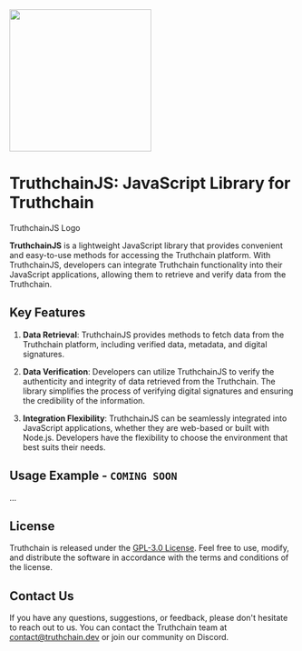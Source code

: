 <img width="250px" src="https://github.com/Collabwriting/Truthchain/assets/9627557/a70ccb1e-4fc1-4c12-a285-29d26585c4bd"/>

# TruthchainJS: JavaScript Library for Truthchain
TruthchainJS Logo

**TruthchainJS** is a lightweight JavaScript library that provides convenient and easy-to-use methods for accessing the Truthchain platform. With TruthchainJS, developers can integrate Truthchain functionality into their JavaScript applications, allowing them to retrieve and verify data from the Truthchain.

## Key Features
1. **Data Retrieval**: TruthchainJS provides methods to fetch data from the Truthchain platform, including verified data, metadata, and digital signatures.

2. **Data Verification**: Developers can utilize TruthchainJS to verify the authenticity and integrity of data retrieved from the Truthchain. The library simplifies the process of verifying digital signatures and ensuring the credibility of the information.

3. **Integration Flexibility**: TruthchainJS can be seamlessly integrated into JavaScript applications, whether they are web-based or built with Node.js. Developers have the flexibility to choose the environment that best suits their needs.

## Usage Example - `COMING SOON`
...

## License
Truthchain is released under the [GPL-3.0 License](https://github.com/Collabwriting/Truthchain/blob/main/LICENSE). Feel free to use, modify, and distribute the software in accordance with the terms and conditions of the license.

## Contact Us
If you have any questions, suggestions, or feedback, please don't hesitate to reach out to us. You can contact the Truthchain team at contact@truthchain.dev or join our community on Discord.
